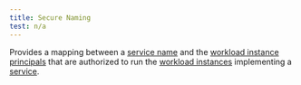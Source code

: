 ```yaml
---
title: Secure Naming
test: n/a
---
```


Provides a mapping between a [service name](/es/docs/reference/glossary/#service-name) and the [workload instance principals](/es/docs/reference/glossary/#workload-instance-principal) that are authorized to
run the [workload instances](/es/docs/reference/glossary/#workload-instance) implementing a [service](/es/docs/reference/glossary/#service).
